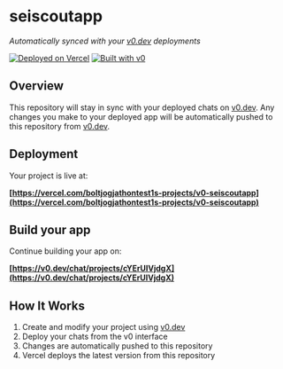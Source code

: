 # seiscoutapp

*Automatically synced with your [v0.dev](https://v0.dev) deployments*

[![Deployed on Vercel](https://img.shields.io/badge/Deployed%20on-Vercel-black?style=for-the-badge&logo=vercel)](https://vercel.com/boltjogjathontest1s-projects/v0-seiscoutapp)
[![Built with v0](https://img.shields.io/badge/Built%20with-v0.dev-black?style=for-the-badge)](https://v0.dev/chat/projects/cYErUIVjdgX)

## Overview

This repository will stay in sync with your deployed chats on [v0.dev](https://v0.dev).
Any changes you make to your deployed app will be automatically pushed to this repository from [v0.dev](https://v0.dev).

## Deployment

Your project is live at:

**[https://vercel.com/boltjogjathontest1s-projects/v0-seiscoutapp](https://vercel.com/boltjogjathontest1s-projects/v0-seiscoutapp)**

## Build your app

Continue building your app on:

**[https://v0.dev/chat/projects/cYErUIVjdgX](https://v0.dev/chat/projects/cYErUIVjdgX)**

## How It Works

1. Create and modify your project using [v0.dev](https://v0.dev)
2. Deploy your chats from the v0 interface
3. Changes are automatically pushed to this repository
4. Vercel deploys the latest version from this repository